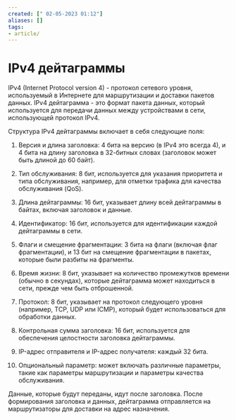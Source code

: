 ```yaml
---
created: [" 02-05-2023 01:12"]
aliases: []
tags:
- article/
---
```


# IPv4 дейтаграммы

IPv4 (Internet Protocol version 4) - протокол сетевого уровня, используемый в Интернете для маршрутизации и доставки пакетов данных. IPv4 дейтаграмма - это формат пакета данных, который используется для передачи данных между устройствами в сети, использующей протокол IPv4.

Структура IPv4 дейтаграммы включает в себя следующие поля:

1.  Версия и длина заголовка: 4 бита на версию (в IPv4 это всегда 4), и 4 бита на длину заголовка в 32-битных словах (заголовок может быть длиной до 60 байт).
    
2.  Тип обслуживания: 8 бит, используется для указания приоритета и типа обслуживания, например, для отметки трафика для качества обслуживания (QoS).
    
3.  Длина дейтаграммы: 16 бит, указывает длину всей дейтаграммы в байтах, включая заголовок и данные.
    
4.  Идентификатор: 16 бит, используется для идентификации каждой дейтаграммы в сети.
    
5.  Флаги и смещение фрагментации: 3 бита на флаги (включая флаг фрагментации), и 13 бит на смещение фрагментации в пакетах, которые были разбиты на фрагменты.
    
6.  Время жизни: 8 бит, указывает на количество промежутков времени (обычно в секундах), которые дейтаграмма может находиться в сети, прежде чем быть отброшенной.
    
7.  Протокол: 8 бит, указывает на протокол следующего уровня (например, TCP, UDP или ICMP), который будет использоваться для обработки данных.
    
8.  Контрольная сумма заголовка: 16 бит, используется для обеспечения целостности заголовка дейтаграммы.
    
9.  IP-адрес отправителя и IP-адрес получателя: каждый 32 бита.
    
10.  Опциональный параметр: может включать различные параметры, такие как параметры маршрутизации и параметры качества обслуживания.
    

Данные, которые будут переданы, идут после заголовка. После формирования заголовка и данных, дейтаграмма отправляется на маршрутизаторы для доставки на адрес назначения.

